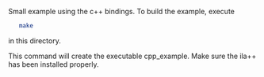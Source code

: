 Small example using the c++ bindings.
To build the example, execute
```bash
   make 
```
in this directory.

This command will create the executable cpp_example.
Make sure the ila++ has been installed properly.

